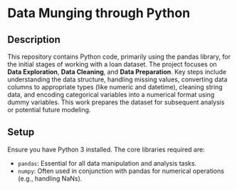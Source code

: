 # Data Munging through Python

## Description

This repository contains Python code, primarily using the pandas library, for the initial stages of working with a loan dataset. 
The project focuses on **Data Exploration**, **Data Cleaning**, and **Data Preparation**. Key steps include understanding the data structure, handling missing values, converting data columns to appropriate types (like numeric and datetime), cleaning string data, and encoding categorical variables into a numerical format using dummy variables. This work prepares the dataset for subsequent analysis or potential future modeling.

## Setup

Ensure you have Python 3 installed. The core libraries required are:

- `pandas`: Essential for all data manipulation and analysis tasks.
- `numpy`: Often used in conjunction with pandas for numerical operations (e.g., handling NaNs).
